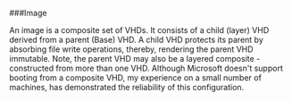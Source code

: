 ###Image

An image is a composite set of VHDs.  It consists of a child (layer) VHD derived from a parent (Base) VHD.
A child VHD protects its parent by absorbing file write operations, thereby, rendering the
parent VHD immutable.  Note, the parent VHD may also be a layered composite - constructed from
more than one VHD.  Although Microsoft doesn't support booting from a composite VHD, my
experience on a small number of machines, has demonstrated the reliability of this configuration. 